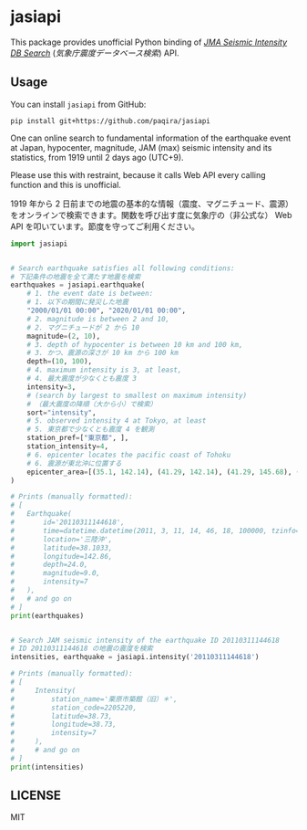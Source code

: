 # jasiapi

This package provides unofficial Python binding of *[JMA Seismic Intensity DB Search][SIDB]*
(*気象庁震度データベース検索*) API.

[SIDB]: https://www.data.jma.go.jp/svd/eqdb/data/shindo/index.php

## Usage

You can install `jasiapi` from GitHub:

```shell
pip install git+https://github.com/paqira/jasiapi
```

One can online search to fundamental information of the earthquake event at Japan,
hypocenter, magnitude, JAM (max) seismic intensity and its statistics,
from 1919 until 2 days ago (UTC+9).

Please use this with restraint,
because it calls Web API every calling function and this is unofficial.

1919 年から 2 日前までの地震の基本的な情報（震度、マグニチュード、震源）をオンラインで検索できます。関数を呼び出す度に気象庁の（非公式な）
Web API を叩いています。節度を守ってご利用ください。

```python
import jasiapi


# Search earthquake satisfies all following conditions:
# 下記条件の地震を全て満たす地震を検索
earthquakes = jasiapi.earthquake(
    # 1. the event date is between:
    # 1. 以下の期間に発災した地震
    "2000/01/01 00:00", "2020/01/01 00:00",
    # 2. magnitude is between 2 and 10,
    # 2. マグニチュードが 2 から 10 
    magnitude=(2, 10),
    # 3. depth of hypocenter is between 10 km and 100 km,
    # 3. かつ、震源の深さが 10 km から 100 km 
    depth=(10, 100),
    # 4. maximum intensity is 3, at least,
    # 4. 最大震度が少なくとも震度 3
    intensity=3,
    # (search by largest to smallest on maximum intensity)
    # （最大震度の降順（大から小）で検索）
    sort="intensity",
    # 5. observed intensity 4 at Tokyo, at least
    # 5. 東京都で少なくとも震度 4 を観測
    station_pref=["東京都", ],
    station_intensity=4,
    # 6. epicenter locates the pacific coast of Tohoku
    # 6. 震源が東北沖に位置する
    epicenter_area=[(35.1, 142.14), (41.29, 142.14), (41.29, 145.68), (35.1, 145.68)],
)

# Prints (manually formatted):
# [
#   Earthquake(
#       id='20110311144618',
#       time=datetime.datetime(2011, 3, 11, 14, 46, 18, 100000, tzinfo=UTC+9),
#       location='三陸沖',
#       latitude=38.1033,
#       longitude=142.86,
#       depth=24.0,
#       magnitude=9.0,
#       intensity=7
#   ),
#   # and go on
# ]
print(earthquakes)


# Search JAM seismic intensity of the earthquake ID 20110311144618
# ID 20110311144618 の地震の震度を検索
intensities, earthquake = jasiapi.intensity('20110311144618')

# Prints (manually formatted):
# [
#     Intensity(
#         station_name='栗原市築館（旧）＊',
#         station_code=2205220,
#         latitude=38.73,
#         longitude=38.73,
#         intensity=7
#     ),
#     # and go on
# ]
print(intensities)
```

## LICENSE

MIT
